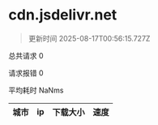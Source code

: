 
  # cdn.jsdelivr.net

  > 更新时间 2025-08-17T00:56:15.727Z
  
  总共请求 0

  请求报错 0

  平均耗时 NaNms

|城市|ip|下载大小|速度|
|-----|----------|---|---|

  